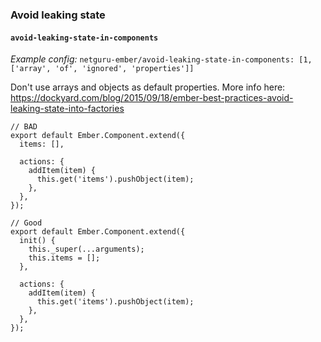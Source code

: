 ### Avoid leaking state

#### `avoid-leaking-state-in-components`

*Example config:*
```netguru-ember/avoid-leaking-state-in-components: [1, ['array', 'of', 'ignored', 'properties']]```

Don't use arrays and objects as default properties. More info here: https://dockyard.com/blog/2015/09/18/ember-best-practices-avoid-leaking-state-into-factories


```
// BAD
export default Ember.Component.extend({
  items: [],

  actions: {
    addItem(item) {
      this.get('items').pushObject(item);
    },
  },
});
```

```
// Good
export default Ember.Component.extend({
  init() {
    this._super(...arguments);
    this.items = [];
  },

  actions: {
    addItem(item) {
      this.get('items').pushObject(item);
    },
  },
});
```
